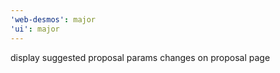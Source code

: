 ```yaml
---
'web-desmos': major
'ui': major
---
```


display suggested proposal params changes on proposal page
